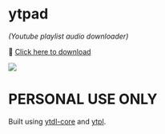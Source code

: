 # ytpad

*(Youtube playlist audio downloader)*

🔰 [Click here to download](https://github.com/Icaruk/ytpad/releases/download/2.0.0/ytpad_2.0.0.exe)


![](https://i.gyazo.com/b4e34aebcbec1fa68e5f423940f5a2b0.png)


# PERSONAL USE ONLY

Built using [ytdl-core](https://www.npmjs.com/package/ytdl-core) and [ytpl](https://www.npmjs.com/package/ytpl).
